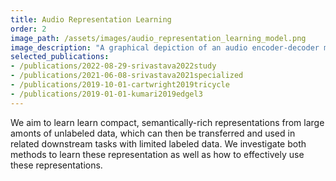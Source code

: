 ```yaml
---
title: Audio Representation Learning
order: 2
image_path: /assets/images/audio_representation_learning_model.png
image_description: "A graphical depiction of an audio encoder-decoder model."
selected_publications:
- /publications/2022-08-29-srivastava2022study
- /publications/2021-06-08-srivastava2021specialized
- /publications/2019-10-01-cartwright2019tricycle
- /publications/2019-01-01-kumari2019edgel3
---
```


We aim to learn learn compact, semantically-rich representations from large amonts of unlabeled data, which can then be transferred and used in related downstream tasks with limited labeled data. We investigate both methods to learn these representation as well as how to effectively use these representations.